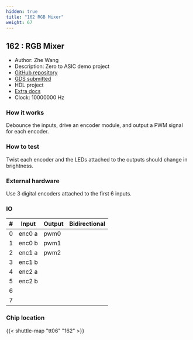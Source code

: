 ```yaml
---
hidden: true
title: "162 RGB Mixer"
weight: 67
---
```


## 162 : RGB Mixer

* Author: Zhe Wang
* Description: Zero to ASIC demo project
* [GitHub repository](https://github.com/zhwa/zeroasic)
* [GDS submitted](https://github.com/zhwa/zeroasic/actions/runs/8593557831)
* HDL project
* [Extra docs]()
* Clock: 10000000 Hz

<!---

This file is used to generate your project datasheet. Please fill in the information below and delete any unused
sections.

You can also include images in this folder and reference them in the markdown. Each image must be less than
512 kb in size, and the combined size of all images must be less than 1 MB.
-->


### How it works

Debounce the inputs, drive an encoder module, and output a PWM signal for each encoder.

### How to test

Twist each encoder and the LEDs attached to the outputs should change in brightness.

### External hardware

Use 3 digital encoders attached to the first 6 inputs.


### IO

| #             | Input    | Output   | Bidirectional   |
| ------------- | -------- | -------- | --------------- |
| 0 | enc0 a  | pwm0  |         |
| 1 | enc0 b  | pwm1  |         |
| 2 | enc1 a  | pwm2  |         |
| 3 | enc1 b  |   |         |
| 4 | enc2 a  |   |         |
| 5 | enc2 b  |   |         |
| 6 |   |   |         |
| 7 |   |   |         |


### Chip location

{{< shuttle-map "tt06" "162" >}}
